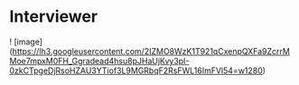 # Interviewer

! [image] (https://lh3.googleusercontent.com/2IZMO8WzK1T921qCxenpQXFa9ZcrrMMoe7mpxM0FH_Ggradead4hsu8pJHaUjKvy3pI-0zkCTpgeDjRsoHZAU3YTiof3L9MGRbqF2RsFWL16ImFVl54=w1280)

